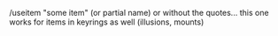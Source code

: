 /useitem "some item" (or partial name) or without the quotes... this one works for items in keyrings as well (illusions,
mounts)


